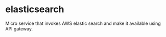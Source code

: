 # elasticsearch
Micro service that invokes AWS elastic search and make it available using API gateway.
